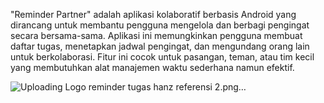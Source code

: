 "Reminder Partner" adalah aplikasi kolaboratif berbasis Android yang dirancang untuk membantu pengguna mengelola dan berbagi pengingat secara bersama-sama. Aplikasi ini memungkinkan pengguna membuat daftar tugas, menetapkan jadwal pengingat, dan mengundang orang lain untuk berkolaborasi. Fitur ini cocok untuk pasangan, teman, atau tim kecil yang membutuhkan alat manajemen waktu sederhana namun efektif.

![Uploading Logo reminder tugas hanz referensi 2.png…]()
